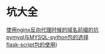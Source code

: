 # 坑大全
[使用nginx反向代理时候的域名前缀的坑](https://github.com/sunhuachuang/flask-online-store/blob/master/docs/pits/nginx_flask_subdomain.md)  
[pymyql与MYSQL-python包的选择](https://github.com/sunhuachuang/flask-online-store/blob/master/docs/pits/pymysql_mysqldb.md)  
[flask-script包的使用](https://github.com/sunhuachuang/flask-online-store/blob/master/docs/pits/flask-script.md))  
